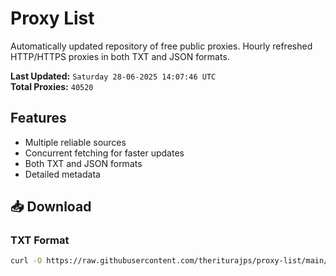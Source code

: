 # Proxy List

Automatically updated repository of free public proxies. Hourly refreshed HTTP/HTTPS proxies in both TXT and JSON formats.

**Last Updated:** `Saturday 28-06-2025 14:07:46 UTC`  
**Total Proxies:** `40520`

## Features
- Multiple reliable sources
- Concurrent fetching for faster updates
- Both TXT and JSON formats
- Detailed metadata

## 📥 Download

### TXT Format
```bash
curl -O https://raw.githubusercontent.com/theriturajps/proxy-list/main/proxies.txt